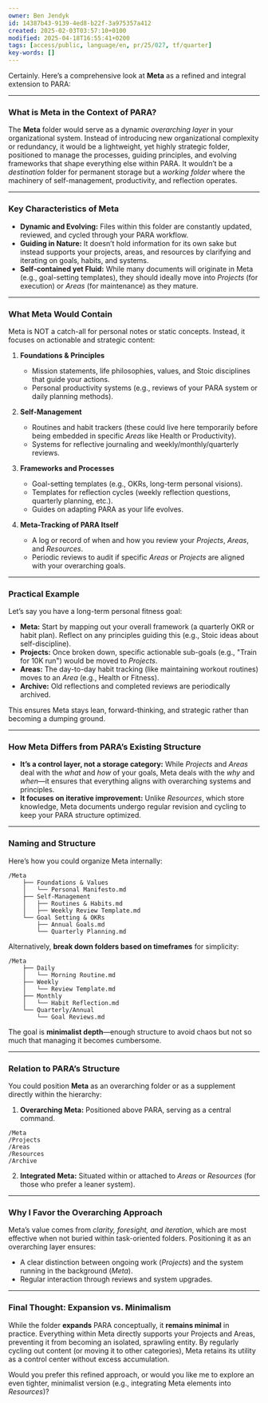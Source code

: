 ```yaml
---
owner: Ben Jendyk
id: 14387b43-9139-4ed8-b22f-3a975357a412
created: 2025-02-03T03:57:10+0100
modified: 2025-04-18T16:55:41+0200
tags: [access/public, language/en, pr/25/027, tf/quarter]
key-words: []
---
```


Certainly. Here’s a comprehensive look at **Meta** as a refined and integral extension to PARA:

---

### **What is Meta in the Context of PARA?**  
The **Meta** folder would serve as a dynamic *overarching layer* in your organizational system. Instead of introducing new organizational complexity or redundancy, it would be a lightweight, yet highly strategic folder, positioned to manage the processes, guiding principles, and evolving frameworks that shape everything else within PARA. It wouldn’t be a *destination* folder for permanent storage but a *working folder* where the machinery of self-management, productivity, and reflection operates.

---

### **Key Characteristics of Meta**
- **Dynamic and Evolving:** Files within this folder are constantly updated, reviewed, and cycled through your PARA workflow.
- **Guiding in Nature:** It doesn’t hold information for its own sake but instead supports your projects, areas, and resources by clarifying and iterating on goals, habits, and systems.
- **Self-contained yet Fluid:** While many documents will originate in Meta (e.g., goal-setting templates), they should ideally move into *Projects* (for execution) or *Areas* (for maintenance) as they mature.

---

### **What Meta Would Contain**
Meta is NOT a catch-all for personal notes or static concepts. Instead, it focuses on actionable and strategic content:

1. **Foundations & Principles**
   - Mission statements, life philosophies, values, and Stoic disciplines that guide your actions.
   - Personal productivity systems (e.g., reviews of your PARA system or daily planning methods).

2. **Self-Management**
   - Routines and habit trackers (these could live here temporarily before being embedded in specific *Areas* like Health or Productivity).
   - Systems for reflective journaling and weekly/monthly/quarterly reviews.

3. **Frameworks and Processes**
   - Goal-setting templates (e.g., OKRs, long-term personal visions).
   - Templates for reflection cycles (weekly reflection questions, quarterly planning, etc.).
   - Guides on adapting PARA as your life evolves.

4. **Meta-Tracking of PARA Itself**
   - A log or record of when and how you review your *Projects*, *Areas*, and *Resources*.
   - Periodic reviews to audit if specific *Areas* or *Projects* are aligned with your overarching goals.

---

### **Practical Example**
Let’s say you have a long-term personal fitness goal:

- **Meta:** Start by mapping out your overall framework (a quarterly OKR or habit plan). Reflect on any principles guiding this (e.g., Stoic ideas about self-discipline).
- **Projects:** Once broken down, specific actionable sub-goals (e.g., "Train for 10K run") would be moved to *Projects*.
- **Areas:** The day-to-day habit tracking (like maintaining workout routines) moves to an *Area* (e.g., Health or Fitness).
- **Archive:** Old reflections and completed reviews are periodically archived.

This ensures Meta stays lean, forward-thinking, and strategic rather than becoming a dumping ground.

---

### **How Meta Differs from PARA’s Existing Structure**
- **It’s a control layer, not a storage category:** While *Projects* and *Areas* deal with the *what* and *how* of your goals, Meta deals with the *why* and *when*—it ensures that everything aligns with overarching systems and principles.
- **It focuses on iterative improvement:** Unlike *Resources*, which store knowledge, Meta documents undergo regular revision and cycling to keep your PARA structure optimized.
  
---

### **Naming and Structure**
Here’s how you could organize Meta internally:

```
/Meta  
    ├── Foundations & Values  
    │   └── Personal Manifesto.md  
    ├── Self-Management  
    │   ├── Routines & Habits.md  
    │   ├── Weekly Review Template.md  
    └── Goal Setting & OKRs  
        ├── Annual Goals.md  
        └── Quarterly Planning.md  
```

Alternatively, **break down folders based on timeframes** for simplicity:

```
/Meta  
    ├── Daily  
    │   └── Morning Routine.md  
    ├── Weekly  
    │   └── Review Template.md  
    ├── Monthly  
    │   └── Habit Reflection.md  
    └── Quarterly/Annual  
        └── Goal Reviews.md  
```

The goal is **minimalist depth**—enough structure to avoid chaos but not so much that managing it becomes cumbersome.

---

### **Relation to PARA’s Structure**
You could position **Meta** as an overarching folder or as a supplement directly within the hierarchy:

1. **Overarching Meta:** Positioned above PARA, serving as a central command.

```
/Meta  
/Projects  
/Areas  
/Resources  
/Archive  
```

2. **Integrated Meta:** Situated within or attached to *Areas* or *Resources* (for those who prefer a leaner system).

---

### **Why I Favor the Overarching Approach**
Meta’s value comes from *clarity, foresight, and iteration*, which are most effective when not buried within task-oriented folders. Positioning it as an overarching layer ensures:
- A clear distinction between ongoing work (*Projects*) and the system running in the background (*Meta*).
- Regular interaction through reviews and system upgrades.

---

### **Final Thought: Expansion vs. Minimalism**
While the folder **expands** PARA conceptually, it **remains minimal** in practice. Everything within Meta directly supports your Projects and Areas, preventing it from becoming an isolated, sprawling entity. By regularly cycling out content (or moving it to other categories), Meta retains its utility as a control center without excess accumulation.

Would you prefer this refined approach, or would you like me to explore an even tighter, minimalist version (e.g., integrating Meta elements into *Resources*)?